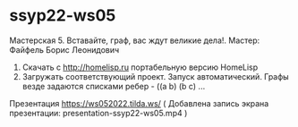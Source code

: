 # ssyp22-ws05
Мастерская 5. Вставайте, граф, вас ждут великие дела!. Мастер: Файфель Борис Леонидович

1. Скачать с http://homelisp.ru портабельную версию HomeLisp
2. Загружать соответствующий проект. Запуск автоматический. Графы везде задаются списками ребер - ((a b) (b c) ...

Презентация https://ws052022.tilda.ws/
( Добавлена запись экрана презентации: presentation-ssyp22-ws05.mp4 )